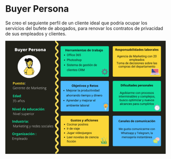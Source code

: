 # Buyer Persona

Se creo el seguiente perfil de un cliente ideal que podría ocupar los servicios del bufete de abogados, para renovar los contratos de privacidad de sus empleados y clientes.

![Buyer Persona](/buyerPersona.png "IMAGEN")
